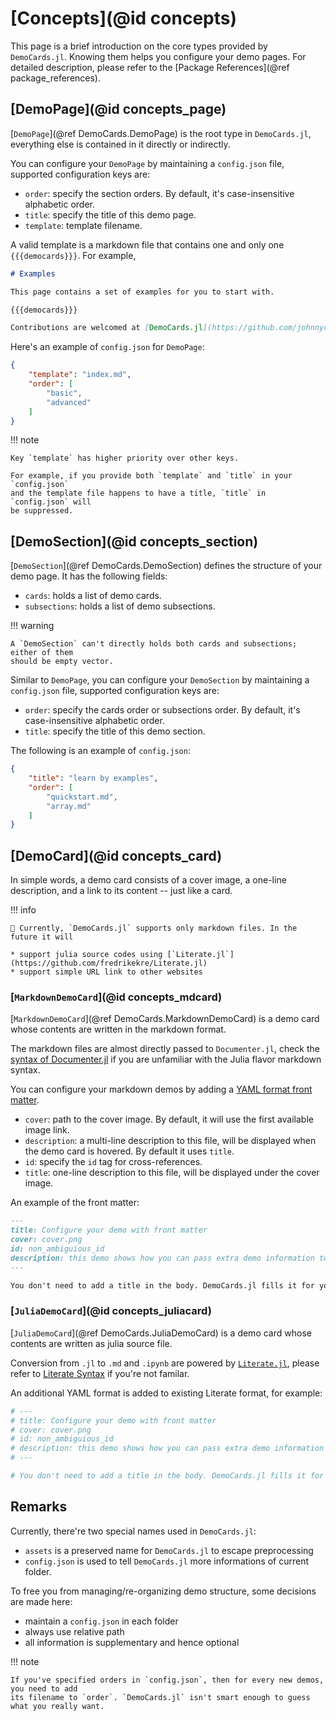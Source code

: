 # [Concepts](@id concepts)

This page is a brief introduction on the core types provided by `DemoCards.jl`.
Knowing them helps you configure your demo pages. For detailed description, please
refer to the [Package References](@ref package_references).

## [DemoPage](@id concepts_page)

[`DemoPage`](@ref DemoCards.DemoPage) is the root type in `DemoCards.jl`, everything
else is contained in it directly or indirectly.

You can configure your `DemoPage` by maintaining a `config.json` file, supported
configuration keys are:

* `order`: specify the section orders. By default, it's case-insensitive alphabetic order.
* `title`: specify the title of this demo page.
* `template`: template filename.

A valid template is a markdown file that contains one and only one `{{{democards}}}`. For example,

```markdown
# Examples

This page contains a set of examples for you to start with.

{{{democards}}}

Contributions are welcomed at [DemoCards.jl](https://github.com/johnnychen94/DemoCards.jl) :D
```

Here's an example of `config.json` for `DemoPage`:

```json
{
    "template": "index.md",
    "order": [
        "basic",
        "advanced"
    ]
}
```

!!! note

    Key `template` has higher priority over other keys.

    For example, if you provide both `template` and `title` in your `config.json`
    and the template file happens to have a title, `title` in `config.json` will
    be suppressed.

## [DemoSection](@id concepts_section)

[`DemoSection`](@ref DemoCards.DemoSection) defines the structure of your demo page.
It has the following fields:

* `cards`: holds a list of demo cards.
* `subsections`: holds a list of demo subsections.

!!! warning

    A `DemoSection` can't directly holds both cards and subsections; either of them
    should be empty vector.

Similar to `DemoPage`, you can configure your `DemoSection` by maintaining a `config.json`
file, supported configuration keys are:

* `order`: specify the cards order or subsections order. By default, it's case-insensitive alphabetic order.
* `title`: specify the title of this demo section.

The following is an example of `config.json`:

```json
{
    "title": "learn by examples",
    "order": [
        "quickstart.md",
        "array.md"
    ]
}
```

## [DemoCard](@id concepts_card)

In simple words, a demo card consists of a cover image, a one-line description, and
a link to its content -- just like a card.

!!! info

    🚧 Currently, `DemoCards.jl` supports only markdown files. In the future it will

    * support julia source codes using [`Literate.jl`](https://github.com/fredrikekre/Literate.jl)
    * support simple URL link to other websites

### [`MarkdownDemoCard`](@id concepts_mdcard)

[`MarkdownDemoCard`](@ref DemoCards.MarkdownDemoCard) is a demo card whose contents
are written in the markdown format.

The markdown files are almost directly passed to `Documenter.jl`, check the
[syntax of Documenter.jl](https://juliadocs.github.io/Documenter.jl/stable/man/syntax/)
if you are unfamiliar with the Julia flavor markdown syntax.

You can configure your markdown demos by adding a [YAML format front matter](https://jekyllrb.com/docs/front-matter/).

* `cover`: path to the cover image. By default, it will use the first available image link.
* `description`: a multi-line description to this file, will be displayed when the demo card is hovered. By default it uses `title`.
* `id`: specify the `id` tag for cross-references.
* `title`: one-line description to this file, will be displayed under the cover image.

An example of the front matter:

```markdown
---
title: Configure your demo with front matter
cover: cover.png
id: non_ambiguious_id
description: this demo shows how you can pass extra demo information to DemoCards package.
---

You don't need to add a title in the body. DemoCards.jl fills it for you.
```

### [`JuliaDemoCard`](@id concepts_juliacard)

[`JuliaDemoCard`](@ref DemoCards.JuliaDemoCard) is a demo card whose contents
are written as julia source file.

Conversion from `.jl` to `.md` and `.ipynb` are powered by [`Literate.jl`](https://github.com/fredrikekre/Literate.jl),
please refer to [Literate Syntax](https://fredrikekre.github.io/Literate.jl/stable/fileformat/) if you're not familar.

An additional YAML format is added to existing Literate format, for example:

```julia
# ---
# title: Configure your demo with front matter
# cover: cover.png
# id: non_ambiguious_id
# description: this demo shows how you can pass extra demo information to DemoCards package.
# ---

# You don't need to add a title in the body. DemoCards.jl fills it for you.
```

## Remarks

Currently, there're two special names used in `DemoCards.jl`:

* `assets` is a preserved name for `DemoCards.jl` to escape preprocessing
* `config.json` is used to tell `DemoCards.jl` more informations of current folder.

To free you from managing/re-organizing demo structure, some decisions are made here:

* maintain a `config.json` in each folder
* always use relative path
* all information is supplementary and hence optional

!!! note

    If you've specified orders in `config.json`, then for every new demos, you need to add
    its filename to `order`. `DemoCards.jl` isn't smart enough to guess what you really want.
